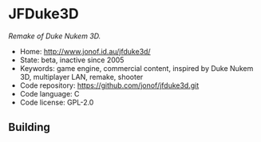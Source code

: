 # JFDuke3D

_Remake of Duke Nukem 3D._

- Home: http://www.jonof.id.au/jfduke3d/
- State: beta, inactive since 2005
- Keywords: game engine, commercial content, inspired by Duke Nukem 3D, multiplayer LAN, remake, shooter
- Code repository: https://github.com/jonof/jfduke3d.git
- Code language: C
- Code license: GPL-2.0

## Building
